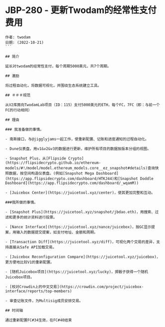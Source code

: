 # JBP-280 - 更新Twodam的经常性支付费用
````plain text
作者: twodam
日期: (2022-10-21)
```

## 简介

延长对twodam的经常性支付，每个周期5000美元，共7个周期。

## 激励

将过程自动化，将数据可视化，并围绕生态系统建立工具。

## ＃＃＃规范

从V2库房向TwodamLab项目（ID：115）支付5000美元的ETH，每个FC，7FC（即：与前一个FC的行动相同）

## 理由

### 我准备做的事情。

- 南斯接口，与@jigglyjams一起工作，使重新配置、记账和进度通知的过程自动化。

- Dune仪表盘，用v1&v2&v3的数据进行更新，维护所有项目的数据按版本分组的视图。

- Snapshot Plus，从[Flipside Crypto](https://flipsidecrypto.github.io/ethereum-models/#!/model/model.ethereum_models.core__ez_snapshot#details)查询快照数据，按空间构造仪表盘。(例如[Snapshot Mega Dashboard](https://app.flipsidecrypto.com/dashboard/HTKJ44)和[Snapshot Doddle Dashboard](https://app.flipsidecrypto.com/dashboard/_wqamM))

- [Juicebox Center](https://juicetool.xyz/center)，使其更加完整和互动。

###我所做的事情。

- [Snapshot Plus](https://juicetool.xyz/snapshot/jbdao.eth)，用搜索、过滤和更多的统计资料进行投票。

- [Nance Interface](https://juicetool.xyz/nance/juicebox)，按GC显示提案，用输入的数据提交提案，如支付地址、金额和周期。

- [Transaction Diff](https://juicetool.xyz/diff)，可视化两个交易的差异，支持直接从Safe API加载交易。

- [Juicebox Reconfiguration Compare](https://juicetool.xyz/juicebox)，更方便地比较V1的重新配置。

- [随机Juicebox项目](https://juicetool.xyz/lucky)，掷骰子获得一个随机Juicebox项目。

- [校对Crowdin上的中文交易](https://crowdin.com/project/juicebox-interface/reports/top-members)

- 审查记账文件，为Multisig成员安排交易。

## 时间轴

通过重新配置FC#34生效，在FC#40结束
